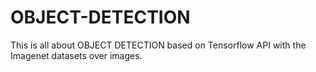 # OBJECT-DETECTION
This is all about OBJECT DETECTION based  on Tensorflow API with the Imagenet datasets over images.

